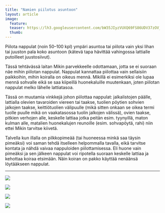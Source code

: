 ```yaml
---
title: "Namien piilotus asuntoon"
layout: article
image:
  feature:
  teaser: https://lh3.googleusercontent.com/bW35JIyzVUXQ69FS86UDV37zOV_JT2_MhH_Mrvrum2E=w245
  thumb:
---
```


Piilota nappulat (noin 50–100 kpl) ympäri asuntoa tai piilota vain yksi lihan tai juuston pala koko asuntoon (kätevä tapa hävittää vahingossa lattialle putoilleet juustosiivut).

Tässä tehtävässä laitan Mikin parvekkeelle odottamaan, jotta se ei suoraan näe mihin piilotan nappulat. Nappulat kannattaa piilottaa vain sellaisiin paikkoihin, mihin koiralla on oikeus mennä. Mikillä ei esimerkiksi ole lupaa mennä sohvalle eikä se saa kiipeillä huonekaluille muutenkaan, joten piilotan nappulat melko lähelle lattiatasoa.

Tässä on muutamia vinkkejä johon piilottaa nappulat: jalkalistojen päälle, lattialla olevien tavaroiden viereen tai taakse, tuolien pöytien sohvien jalkojen taakse, keittiötuolien välipuulle (mikä sitten onkaan se oikea termi tuolle puulle mikä on vaakatasossa tuolin jalkojen välissä), ovien taakse, pitkien verhojen alle, keskelle lattiaa jotka peitän esim. tyynyillä, maton kulman alle, matalien huonekalujen reunoille (esim. sohvapöytä, rahi) niin ettei Mikin tarvitse kiivetä.

Talvella kun illalla on pilkkopimeää (tai huoneessa minkä saa täysin pimeäksi) voi saman tehdä itselleen helpommalla tavalla, eikä tarvitse kontata ja nähdä vaivaa nappuloiden piilottamisessa. Eli huone vain pimeäksi  ja sen jälkeen nappulat voi ripotella suoraan keskelle lattiaa ja kehottaa koiraa etsimään. Näin koiran on pakko käyttää nenäänsä löytääkseen nappulat.

---

![](https://lh3.googleusercontent.com/6pdSJZA21RVCoC76XtYAFK-AjP4wiPCuy9rffbYzVRc=w800)

![](https://lh3.googleusercontent.com/qbuGCM9DF1w8UfqphLg4TewD5_Sy1YNnGEEEx4IZzXc=w800)

![](https://lh3.googleusercontent.com/Y8W4sTRWbFaDiH4MMhVuP8mHhuZ_SKDqxoNMjv8vvYM=w800)

![](https://lh3.googleusercontent.com/w4peSg4N18c_uNAo1U08kiiheErrOjYtfRDB3p19oio=w800)
